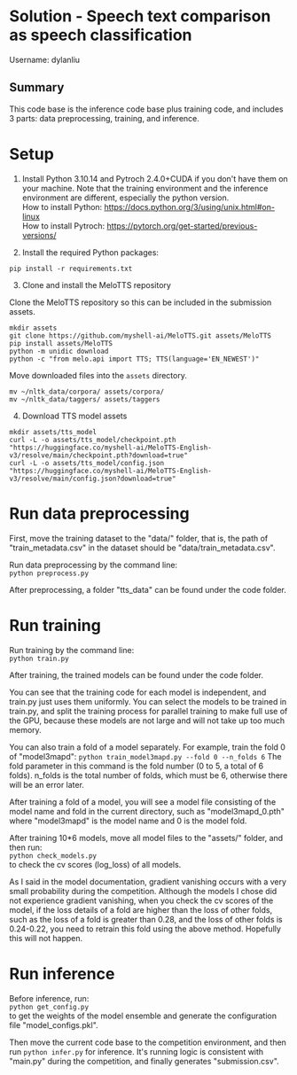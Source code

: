 # Solution -  Speech text comparison as speech classification

Username: dylanliu

## Summary

This code base is the inference code base plus training code, and includes 3 parts: data preprocessing, training, and inference.

# Setup

1. Install Python 3.10.14 and Pytroch 2.4.0+CUDA if you don't have them on your machine. Note that the training environment and the inference environment are different, especially the python version.   
How to install Python: https://docs.python.org/3/using/unix.html#on-linux  
How to install Pytroch: https://pytorch.org/get-started/previous-versions/  

2. Install the required Python packages:

`pip install -r requirements.txt`

3. Clone and install the MeloTTS repository

Clone the MeloTTS repository so this can be included in the submission assets.
```
mkdir assets
git clone https://github.com/myshell-ai/MeloTTS.git assets/MeloTTS
pip install assets/MeloTTS
python -m unidic download
python -c "from melo.api import TTS; TTS(language='EN_NEWEST')"
```

Move downloaded files into the `assets` directory.
```
mv ~/nltk_data/corpora/ assets/corpora/
mv ~/nltk_data/taggers/ assets/taggers
```

4. Download TTS model assets

```
mkdir assets/tts_model
curl -L -o assets/tts_model/checkpoint.pth "https://huggingface.co/myshell-ai/MeloTTS-English-v3/resolve/main/checkpoint.pth?download=true"
curl -L -o assets/tts_model/config.json "https://huggingface.co/myshell-ai/MeloTTS-English-v3/resolve/main/config.json?download=true"
```

# Run data preprocessing
First, move the training dataset to the "data/" folder, that is, the path of "train_metadata.csv" in the dataset should be "data/train_metadata.csv". 

Run data preprocessing by the command line:  
`python preprocess.py`  

After preprocessing, a folder "tts_data" can be found under the code folder.  

# Run training
Run training by the command line:   
`python train.py`  

After training, the trained models can be found under the code folder.   

You can see that the training code for each model is independent, and train.py just uses them uniformly. You can select the models to be trained in train.py, and split the training process for parallel training to make full use of the GPU, because these models are not large and will not take up too much memory. 

You can also train a fold of a model separately. For example, train the fold 0 of "model3mapd":  `python train_model3mapd.py --fold 0 --n_folds 6`  The fold parameter in this command is the fold number (0 to 5, a total of 6 folds). n_folds is the total number of folds, which must be 6, otherwise there will be an error later.  

After training a fold of a model, you will see a model file consisting of the model name and fold in the current directory, such as "model3mapd_0.pth" where "model3mapd" is the model name and 0 is the model fold.  

After training 10*6 models, move all model files to the "assets/" folder, and then run:  
`python check_models.py`  
to check the cv scores (log_loss) of all models.

As I said in the model documentation, gradient vanishing occurs with a very small probability during the competition. Although the models I chose did not experience gradient vanishing, when you check the cv scores of the model, if the loss details of a fold are higher than the loss of other folds, such as the loss of a fold is greater than 0.28, and the loss of other folds is 0.24-0.22, you need to retrain this fold using the above method. Hopefully this will not happen.  

# Run inference
Before inference, run:   
`python get_config.py`  
to get the weights of the model ensemble and generate the configuration file "model_configs.pkl".

Then move the current code base to the competition environment, and then run
`python infer.py`
for inference. It's running logic is consistent with "main.py" during the competition, and finally generates "submission.csv".